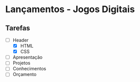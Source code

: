 # Lançamentos - Jogos Digitais

## Tarefas

- [ ] Header
    - [x] HTML
    - [x] CSS
- [ ] Apresentação
- [ ] Projetos
- [ ] Conhecimentos
- [ ] Orçamento
